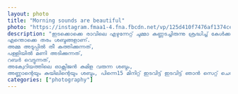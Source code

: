 ```yaml
---		
layout: photo
title: "Morning sounds are beautiful"
photo: "https://instagram.fmaa1-4.fna.fbcdn.net/vp/125d410f7476af1374ce2b33829ef952/5E52AC99/t51.2885-15/e35/76961902_1365042196993902_1651133434248737694_n.jpg?_nc_ht=instagram.fmaa1-4.fna.fbcdn.net&_nc_cat=106 1080w"
description: "ഇടക്കൊക്കെ രാവിലെ എഴുന്നേറ്റ് ചുമ്മാ കണ്ണടച്ചിരുന്നു ശ്രദ്ധിച്ച് കേൾക്കണം.
എന്തൊക്കെ തരം ശബ്ദങ്ങളാണ്.
അമ്മ അടുപ്പിൽ തീ കത്തിക്കുന്നത്,
പള്ളിയിൽ മണി അടിക്കുന്നത്,
റബർ വെട്ടുന്നത്,
അക്വേറിയത്തിലെ ഓക്സിജൻ കുമിള വരുന്ന ശബ്ദം,
അണ്ണാന്റെയും കുയിലിന്റെയും ശബ്ദം, പിന്നെ15 മിനിറ്റ് ഇടവിട്ട് ഇടവിട്ട് ഞാൻ സെറ്റ് ചെയ്തിരിക്കുന്ന alarm അടിക്കുന്നത്. 😇"
categories: ["photography"]
---
```

